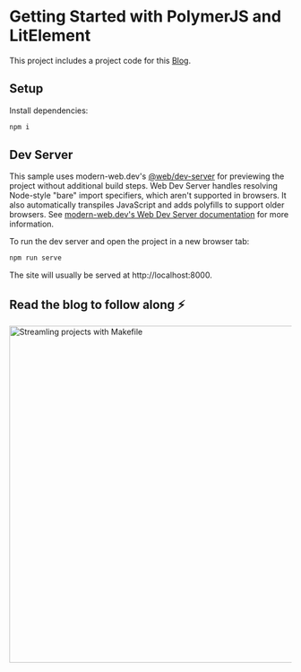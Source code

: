 # Getting Started with PolymerJS and LitElement

This project includes a project code for this [Blog](https://dev.to/mukeshkarna/getting-started-with-polymerjs-and-litelement-293f).

## Setup

Install dependencies:

```bash
npm i
```

## Dev Server

This sample uses modern-web.dev's [@web/dev-server](https://www.npmjs.com/package/@web/dev-server) for previewing the project without additional build steps. Web Dev Server handles resolving Node-style "bare" import specifiers, which aren't supported in browsers. It also automatically transpiles JavaScript and adds polyfills to support older browsers. See [modern-web.dev's Web Dev Server documentation](https://modern-web.dev/docs/dev-server/overview/) for more information.

To run the dev server and open the project in a new browser tab:

```bash
npm run serve
```


The site will usually be served at http://localhost:8000.

## Read the blog to follow along :zap:
<a href="https://dev.to/mukeshkarna/getting-started-with-polymerjs-and-litelement-293f">
<img src="https://res.cloudinary.com/practicaldev/image/fetch/s--wt7wvN0h--/c_imagga_scale,f_auto,fl_progressive,h_420,q_auto,w_1000/https://dev-to-uploads.s3.amazonaws.com/uploads/articles/uvecen5jr4wn1xex6ehw.jpeg" alt="Streamling projects with Makefile" width=600>
</a>
